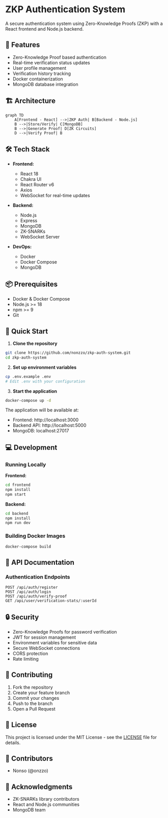 # ZKP Authentication System

A secure authentication system using Zero-Knowledge Proofs (ZKP) with a React frontend and Node.js backend.

## 🚀 Features

- Zero-Knowledge Proof based authentication
- Real-time verification status updates
- User profile management
- Verification history tracking
- Docker containerization
- MongoDB database integration

## 🏗️ Architecture

```mermaid
graph TD
    A[Frontend - React] -->|ZKP Auth| B[Backend - Node.js]
    B -->|Store/Verify| C[MongoDB]
    B -->|Generate Proof| D[ZK Circuits]
    D -->|Verify Proof| B
```

## 🛠️ Tech Stack

- **Frontend:**
  - React 18
  - Chakra UI
  - React Router v6
  - Axios
  - WebSocket for real-time updates

- **Backend:**
  - Node.js
  - Express
  - MongoDB
  - ZK-SNARKs
  - WebSocket Server

- **DevOps:**
  - Docker
  - Docker Compose
  - MongoDB

## 📦 Prerequisites

- Docker & Docker Compose
- Node.js >= 18
- npm >= 9
- Git

## 🚀 Quick Start

1. **Clone the repository**
```bash
git clone https://github.com/nonzzo/zkp-auth-system.git
cd zkp-auth-system
```

2. **Set up environment variables**
```bash
cp .env.example .env
# Edit .env with your configuration
```

3. **Start the application**
```bash
docker-compose up -d
```

The application will be available at:
- Frontend: http://localhost:3000
- Backend API: http://localhost:5000
- MongoDB: localhost:27017

## 💻 Development

### Running Locally

**Frontend:**
```bash
cd frontend
npm install
npm start
```

**Backend:**
```bash
cd backend
npm install
npm run dev
```

### Building Docker Images

```bash
docker-compose build
```

## 📝 API Documentation

### Authentication Endpoints

```http
POST /api/auth/register
POST /api/auth/login
POST /api/auth/verify-proof
GET /api/user/verification-stats/:userId
```

## 🔒 Security

- Zero-Knowledge Proofs for password verification
- JWT for session management
- Environment variables for sensitive data
- Secure WebSocket connections
- CORS protection
- Rate limiting




## 🤝 Contributing

1. Fork the repository
2. Create your feature branch
3. Commit your changes
4. Push to the branch
5. Open a Pull Request

## 📄 License

This project is licensed under the MIT License - see the [LICENSE](LICENSE) file for details.

## 👥 Contributors

- Nonso (@onzzo)

## 🙏 Acknowledgments

- ZK-SNARKs library contributors
- React and Node.js communities
- MongoDB team